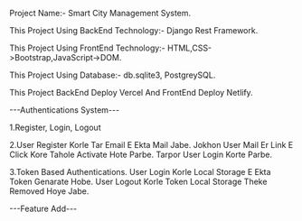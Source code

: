 Project Name:- Smart City Management System.

This Project Using BackEnd Technology:- Django Rest Framework.

This Project Using FrontEnd Technology:- HTML,CSS->Bootstrap,JavaScript->DOM.

This Project Using Database:- db.sqlite3, PostgreySQL.

This Project BackEnd Deploy Vercel And FrontEnd Deploy Netlify.


---Authentications System---

1.Register, Login, Logout

2.User Register Korle Tar Email E Ekta Mail Jabe. Jokhon User Mail Er Link E Click Kore Tahole Activate Hote Parbe. Tarpor User Login Korte Parbe.

3.Token Based Authentications. User Login Korle Local Storage E Ekta Token Genarate Hobe. User Logout Korle Token Local Storage Theke Removed Hoye Jabe.


---Feature Add---

